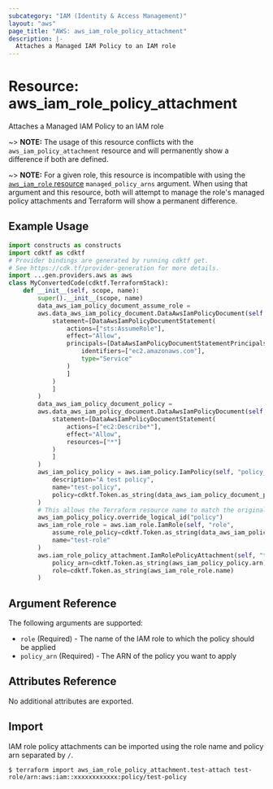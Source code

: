 ```yaml
---
subcategory: "IAM (Identity & Access Management)"
layout: "aws"
page_title: "AWS: aws_iam_role_policy_attachment"
description: |-
  Attaches a Managed IAM Policy to an IAM role
---
```


# Resource: aws_iam_role_policy_attachment

Attaches a Managed IAM Policy to an IAM role

~> **NOTE:** The usage of this resource conflicts with the `aws_iam_policy_attachment` resource and will permanently show a difference if both are defined.

~> **NOTE:** For a given role, this resource is incompatible with using the [`aws_iam_role` resource](/docs/providers/aws/r/iam_role.html) `managed_policy_arns` argument. When using that argument and this resource, both will attempt to manage the role's managed policy attachments and Terraform will show a permanent difference.

## Example Usage

```python
import constructs as constructs
import cdktf as cdktf
# Provider bindings are generated by running cdktf get.
# See https://cdk.tf/provider-generation for more details.
import ...gen.providers.aws as aws
class MyConvertedCode(cdktf.TerraformStack):
    def __init__(self, scope, name):
        super().__init__(scope, name)
        data_aws_iam_policy_document_assume_role =
        aws.data_aws_iam_policy_document.DataAwsIamPolicyDocument(self, "assume_role",
            statement=[DataAwsIamPolicyDocumentStatement(
                actions=["sts:AssumeRole"],
                effect="Allow",
                principals=[DataAwsIamPolicyDocumentStatementPrincipals(
                    identifiers=["ec2.amazonaws.com"],
                    type="Service"
                )
                ]
            )
            ]
        )
        data_aws_iam_policy_document_policy =
        aws.data_aws_iam_policy_document.DataAwsIamPolicyDocument(self, "policy",
            statement=[DataAwsIamPolicyDocumentStatement(
                actions=["ec2:Describe*"],
                effect="Allow",
                resources=["*"]
            )
            ]
        )
        aws_iam_policy_policy = aws.iam_policy.IamPolicy(self, "policy_2",
            description="A test policy",
            name="test-policy",
            policy=cdktf.Token.as_string(data_aws_iam_policy_document_policy.json)
        )
        # This allows the Terraform resource name to match the original name. You can remove the call if you don't need them to match.
        aws_iam_policy_policy.override_logical_id("policy")
        aws_iam_role_role = aws.iam_role.IamRole(self, "role",
            assume_role_policy=cdktf.Token.as_string(data_aws_iam_policy_document_assume_role.json),
            name="test-role"
        )
        aws.iam_role_policy_attachment.IamRolePolicyAttachment(self, "test-attach",
            policy_arn=cdktf.Token.as_string(aws_iam_policy_policy.arn),
            role=cdktf.Token.as_string(aws_iam_role_role.name)
        )
```

## Argument Reference

The following arguments are supported:

* `role`  (Required) - The name of the IAM role to which the policy should be applied
* `policy_arn` (Required) - The ARN of the policy you want to apply

## Attributes Reference

No additional attributes are exported.

## Import

IAM role policy attachments can be imported using the role name and policy arn separated by `/`.

```
$ terraform import aws_iam_role_policy_attachment.test-attach test-role/arn:aws:iam::xxxxxxxxxxxx:policy/test-policy
```

<!-- cache-key: cdktf-0.17.0-pre.15 input-fd6e908c651ec27ec13ed38e04770a8a70b66616518219cb963704cc60d0d532 -->